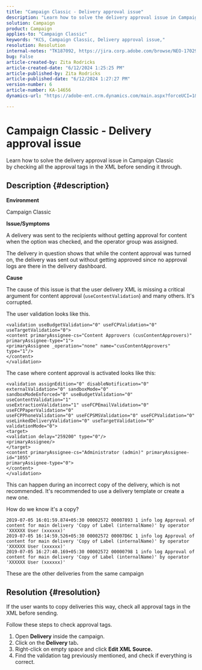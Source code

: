 ```yaml
---
title: "Campaign Classic - Delivery approval issue"
description: "Learn how to solve the delivery approval issue in Campaign Classic."
solution: Campaign
product: Campaign
applies-to: "Campaign Classic"
keywords: "KCS, Campaign Classic, Delivery approval issue,"
resolution: Resolution
internal-notes: "TK187092, https://jira.corp.adobe.com/browse/NEO-17029"
bug: False
article-created-by: Zita Rodricks
article-created-date: "6/12/2024 1:25:25 PM"
article-published-by: Zita Rodricks
article-published-date: "6/12/2024 1:27:27 PM"
version-number: 6
article-number: KA-14656
dynamics-url: "https://adobe-ent.crm.dynamics.com/main.aspx?forceUCI=1&pagetype=entityrecord&etn=knowledgearticle&id=6b0a8736-bf28-ef11-840b-000d3a372703"

---
```

# Campaign Classic - Delivery approval issue


Learn how to solve the delivery approval issue in Campaign Classic by checking all the approval tags in the XML before sending it through.

## Description {#description}


<b>Environment</b>

Campaign Classic



<b>Issue/Symptoms</b>

A delivery was sent to the recipients without getting approval for content when the option was checked, and the operator group was assigned.

The delivery in question shows that while the content approval was turned on, the delivery was sent out without getting approved since no approval logs are there in the delivery dashboard.



<b>Cause</b>

The cause of this issue is that the user delivery XML is missing a critical argument for content approval (`useContentValidation`) and many others. It's corrupted.

The user validation looks like this.




```
<validation useBudgetValidation="0" useFCPValidation="0" useTargetValidation="0">
<content primaryAssignee-cs="Content Approvers (cusContentApprovers)" primaryAssignee-type="1">
<primaryAssignee _operation="none" name="cusContentApprovers" type="1"/>
</content>
</validation>
```




The case where content approval is activated looks like this:




```
<validation assignEdition="0" disableNotification="0" externalValidation="0" sandboxMode="0"
sandboxModeEnforced="0" useBudgetValidation="0" useContentValidation="1"
useExtractionValidation="1" useFCPEmailValidation="0" useFCPPaperValidation="0"
useFCPPhoneValidation="0" useFCPSMSValidation="0" useFCPValidation="0"
useLinkedDeliveryValidation="0" useTargetValidation="0" validationMode="0">
<target>
<validation delay="259200" type="0"/>
<primaryAssignee/>
</target>
<content primaryAssignee-cs="Administrator (admin)" primaryAssignee-id="1055"
primaryAssignee-type="0">
</content>
</validation>
```




This can happen during an incorrect copy of the delivery, which is not recommended. It's recommended to use a delivery template or create a new one.

How do we know it's a copy?




```
2019-07-05 16:01:59.874+05:30 00002572 00007893 1 info log Approval of content for main delivery 'Copy of Label (internalName)' by operator 'XXXXXX User (xxxxxx)'
2019-07-05 16:14:59.526+05:30 00002572 00007D6C 1 info log Approval of content for main delivery 'Copy of Label (internalName)' by operator 'XXXXXX User (xxxxxx)'
2019-07-05 16:27:40.169+05:30 00002572 00000798 1 info log Approval of content for main delivery 'Copy of Label (internalName)' by operator 'XXXXXX User (xxxxxx)'
```




These are the other deliveries from the same campaign


## Resolution {#resolution}


If the user wants to copy deliveries this way, check all approval tags in the XML before sending.

Follow these steps to check approval tags.

1. Open <b>Delivery</b> inside the campaign.
2. Click on the <b>Delivery </b>tab<b>.</b>
3. Right-click on empty space and click <b>Edit XML Source.</b>
4. Find the validation tag previously mentioned, and check if everything is correct.



